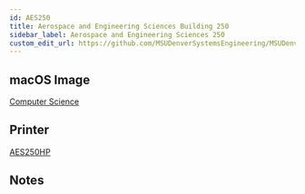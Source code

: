 ```yaml
---
id: AES250
title: Aerospace and Engineering Sciences Building 250
sidebar_label: Aerospace and Engineering Sciences 250
custom_edit_url: https://github.com/MSUDenverSystemsEngineering/MSUDenverSystemsEngineering.github.io/edit/source/docs/lab-AES250.md
---
```


## macOS Image
[Computer Science](image-mac-computerscience.md)

## Printer
[AES250HP](printer-AES250HP.md)

## Notes
